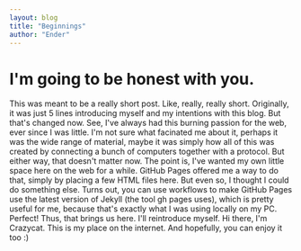 ```yaml
---
layout: blog
title: "Beginnings"
author: "Ender"
---
```


# I'm going to be honest with you.
This was meant to be a really short post. Like, really, really short. Originally, it was just 5 lines introducing myself and my intentions with this blog. But that's changed now. See, I've always had this burning passion for the web, ever since I was little. I'm not sure what facinated me about it, perhaps it was the wide range of material, maybe it was simply how all of this was created by connecting a bunch of computers together with a protocol. But either way, that doesn't matter now. The point is, I've wanted my own little space here on the web for a while. GitHub Pages offered me a way to do that, simply by placing a few HTML files here. But even so, I thought I could do something else. Turns out, you can use workflows to make GitHub Pages use the latest version of Jekyll (the tool gh pages uses), which is pretty useful for me, because that's exactly what I was using locally on my PC. Perfect! Thus, that brings us here. I'll reintroduce myself. Hi there, I'm Crazycat. This is my place on the internet. And hopefully, you can enjoy it too :)